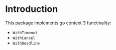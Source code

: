 # Introduction

This package implements go context 3 functinality:

- `WithTimeout`
- `WithCancel`
- `WithDeadline`
